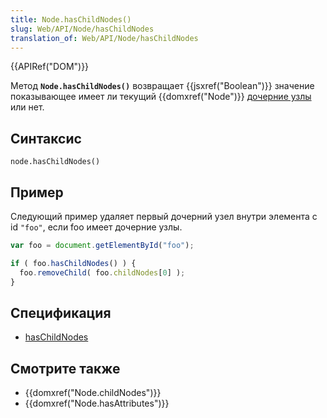 ```yaml
---
title: Node.hasChildNodes()
slug: Web/API/Node/hasChildNodes
translation_of: Web/API/Node/hasChildNodes
---
```

{{APIRef("DOM")}}

Метод **`Node.hasChildNodes()`** возвращает {{jsxref("Boolean")}} значение показывающее имеет ли текущий {{domxref("Node")}} [дочерние узлы](/ru/docs/Web/API/Node.childNodes) или нет.

## Синтаксис

```
node.hasChildNodes()
```

## Пример

Следующий пример удаляет первый дочерний узел внутри элемента с id `"foo"`, если foo имеет дочерние узлы.

```js
var foo = document.getElementById("foo");

if ( foo.hasChildNodes() ) {
  foo.removeChild( foo.childNodes[0] );
}
```

## Спецификация

- [hasChildNodes](http://www.w3.org/TR/2000/REC-DOM-Level-2-Core-20001113/core.html#ID-810594187)

## Смотрите также

- {{domxref("Node.childNodes")}}
- {{domxref("Node.hasAttributes")}}
